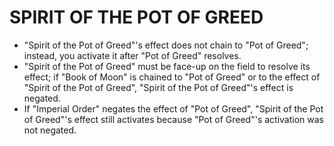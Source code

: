 # SPIRIT OF THE POT OF GREED

*   "Spirit of the Pot of Greed"'s effect does not chain to "Pot of Greed"; instead, you activate it after "Pot of Greed" resolves.
*   "Spirit of the Pot of Greed" must be face-up on the field to resolve its effect; if "Book of Moon" is chained to "Pot of Greed" or to the effect of "Spirit of the Pot of Greed", "Spirit of the Pot of Greed"'s effect is negated.
*   If "Imperial Order" negates the effect of "Pot of Greed", "Spirit of the Pot of Greed"'s effect still activates because "Pot of Greed"'s activation was not negated.
